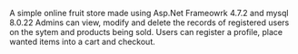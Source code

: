 A simple online fruit store made using Asp.Net Frameowrk 4.7.2 and mysql 8.0.22
Admins can view, modify and delete the records of registered users on the sytem and products being sold.
Users can register a profile, place wanted items into a cart and checkout.
